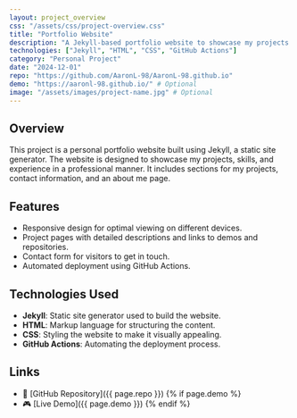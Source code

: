 ```yaml
---
layout: project_overview
css: "/assets/css/project-overview.css"
title: "Portfolio Website"
description: "A Jekyll-based portfolio website to showcase my projects and skills."
technologies: ["Jekyll", "HTML", "CSS", "GitHub Actions"]
category: "Personal Project"
date: "2024-12-01"
repo: "https://github.com/AaronL-98/AaronL-98.github.io"
demo: "https://aaronl-98.github.io/" # Optional
image: "/assets/images/project-name.jpg" # Optional
---
```


## Overview
This project is a personal portfolio website built using Jekyll, a static site generator. The website is designed to showcase my projects, skills, and experience in a professional manner. It includes sections for my projects, contact information, and an about me page.

## Features
- Responsive design for optimal viewing on different devices.
- Project pages with detailed descriptions and links to demos and repositories.
- Contact form for visitors to get in touch.
- Automated deployment using GitHub Actions.

## Technologies Used
- **Jekyll**: Static site generator used to build the website.
- **HTML**: Markup language for structuring the content.
- **CSS**: Styling the website to make it visually appealing.
- **GitHub Actions**: Automating the deployment process.

## Links
- 📂 [GitHub Repository]({{ page.repo }})
{% if page.demo %}
- 🎮 [Live Demo]({{ page.demo }})
{% endif %}